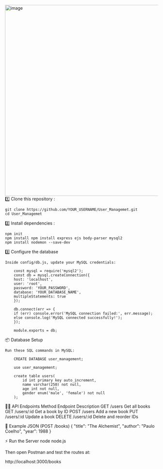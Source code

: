 <img width="888" height="629" alt="image" src="https://github.com/user-attachments/assets/853b2009-6f61-498c-a2b2-ba6190a4f0cb" />1️⃣ Clone this repository :

    git clone https://github.com/YOUR_USERNAME/User_Managemet.git
    cd User_Managemet

2️⃣ Install dependencies :

    npm init 
    npm install npm install express ejs body-parser mysql2
    npm install nodemon --save-dev


3️⃣ Configure the database

    Inside config/db.js, update your MySQL credentials:

        const mysql = require('mysql2');
        const db = mysql.createConnection({
        host: 'localhost',
        user: 'root',
        password: 'YOUR_PASSWORD',
        database: 'YOUR_DATABASE_NAME',
        multipleStatements: true
        });

        db.connect(err => {
        if (err) console.error('MySQL connection failed:', err.message);
        else console.log('MySQL connected successfully!');
        });

        module.exports = db;



📦 Database Setup

    Run these SQL commands in MySQL:

        CREATE DATABASE user_management;

        use user_management;

        create table users(
            id int primary key auto_increment,
            name varchar(250) not null,
            age int not null,
            gender enum('male', 'female') not null
        );


🧑‍💻 API Endpoints
    Method	Endpoint	Description
    GET  	/users	    Get all books
    GET	    /users/:id	Get a book by ID
    POST	/users	    Add a new book
    PUT	    /users/:id	Update a book
    DELETE	/users/:id	Delete and reorder IDs


🧪 Example JSON (POST /books)
{
  "title": "The Alchemist",
  "author": "Paulo Coelho",
  "year": 1988
}


⚡ Run the Server
node node.js


Then open Postman and test the routes at:

http://localhost:3000/books
